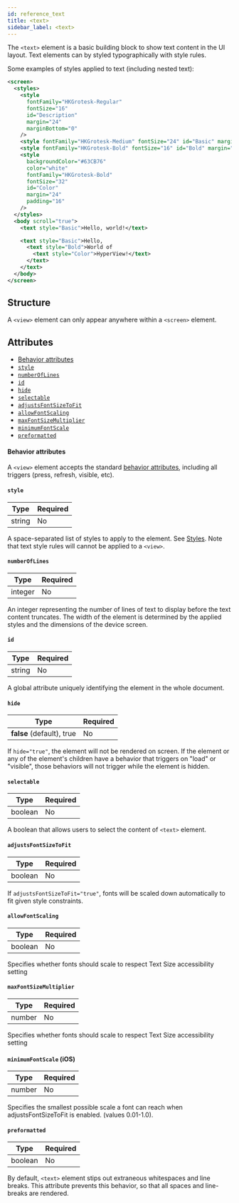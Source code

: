 ```yaml
---
id: reference_text
title: <text>
sidebar_label: <text>
---
```


The `<text>` element is a basic building block to show text content in the UI layout. Text elements can by styled typographically with style rules.

Some examples of styles applied to text (including nested text):

```xml
<screen>
  <styles>
    <style
      fontFamily="HKGrotesk-Regular"
      fontSize="16"
      id="Description"
      margin="24"
      marginBottom="0"
    />
    <style fontFamily="HKGrotesk-Medium" fontSize="24" id="Basic" margin="24" />
    <style fontFamily="HKGrotesk-Bold" fontSize="16" id="Bold" margin="24" />
    <style
      backgroundColor="#63CB76"
      color="white"
      fontFamily="HKGrotesk-Bold"
      fontSize="32"
      id="Color"
      margin="24"
      padding="16"
    />
  </styles>
  <body scroll="true">
    <text style="Basic">Hello, world!</text>

    <text style="Basic">Hello,
      <text style="Bold">World of
        <text style="Color">HyperView!</text>
      </text>
    </text>
  </body>
</screen>
```

## Structure

A `<view>` element can only appear anywhere within a `<screen>` element.

## Attributes

- [Behavior attributes](#behavior-attributes)
- [`style`](#style)
- [`numberOfLines`](#numberoflines)
- [`id`](#id)
- [`hide`](#hide)
- [`selectable`](#selectable)
- [`adjustsFontSizeToFit`](#adjustsFontSizeToFit)
- [`allowFontScaling`](#allowFontScaling)
- [`maxFontSizeMultiplier`](#maxFontSizeMultiplier)
- [`minimumFontScale`](#minimumFontScale)
- [`preformatted`](#preformatted)

#### Behavior attributes

A `<view>` element accepts the standard [behavior attributes](/docs/reference_behavior_attributes), including all triggers (press, refresh, visible, etc).

#### `style`

| Type   | Required |
| ------ | -------- |
| string | No       |

A space-separated list of styles to apply to the element. See [Styles](/docs/reference_style). Note that text style rules will cannot be applied to a `<view>`.

#### `numberOfLines`

| Type    | Required |
| ------- | -------- |
| integer | No       |

An integer representing the number of lines of text to display before the text content truncates. The width of the element is determined by the applied styles and the dimensions of the device screen.

#### `id`

| Type   | Required |
| ------ | -------- |
| string | No       |

A global attribute uniquely identifying the element in the whole document.

#### `hide`

| Type                      | Required |
| ------------------------- | -------- |
| **false** (default), true | No       |

If `hide="true"`, the element will not be rendered on screen. If the element or any of the element's children have a behavior that triggers on "load" or "visible", those behaviors will not trigger while the element is hidden.

#### `selectable`

| Type    | Required |
| ------- | -------- |
| boolean | No       |

A boolean that allows users to select the content of `<text>` element.

#### `adjustsFontSizeToFit`

| Type    | Required |
| ------- | -------- |
| boolean | No       |

If `adjustsFontSizeToFit="true"`, fonts will be scaled down automatically to fit given style constraints.

#### `allowFontScaling`

| Type    | Required |
| ------- | -------- |
| boolean | No       |

Specifies whether fonts should scale to respect Text Size accessibility setting

#### `maxFontSizeMultiplier`

| Type   | Required |
| ------ | -------- |
| number | No       |

Specifies whether fonts should scale to respect Text Size accessibility setting

#### `minimumFontScale` (iOS)

| Type   | Required |
| ------ | -------- |
| number | No       |

Specifies the smallest possible scale a font can reach when adjustsFontSizeToFit is enabled. (values 0.01-1.0).

#### `preformatted`

| Type    | Required |
| ------- | -------- |
| boolean | No       |

By default, `<text>` element stips out extraneous whitespaces and line breaks. This attribute prevents this behavior, so that all spaces and line-breaks are rendered.
